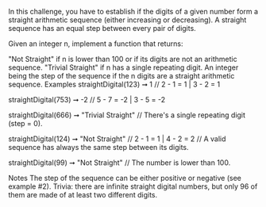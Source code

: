 In this challenge, you have to establish if the digits of a given number form a straight arithmetic sequence (either increasing or decreasing). A straight sequence has an equal step between every pair of digits.

Given an integer n, implement a function that returns:

"Not Straight" if n is lower than 100 or if its digits are not an arithmetic sequence.
"Trivial Straight" if n has a single repeating digit.
An integer being the step of the sequence if the n digits are a straight arithmetic sequence.
Examples
straightDigital(123) ➞ 1
// 2 - 1 = 1 | 3 - 2 = 1

straightDigital(753) ➞ -2
// 5 - 7 = -2 | 3 - 5 = -2

straightDigital(666) ➞ "Trivial Straight"
// There's a single repeating digit (step = 0).

straightDigital(124) ➞ "Not Straight"
// 2 - 1 = 1 | 4 - 2 = 2
// A valid sequence has always the same step between its digits.

straightDigital(99) ➞ "Not Straight"
// The number is lower than 100.

Notes
The step of the sequence can be either positive or negative (see example #2).
Trivia: there are infinite straight digital numbers, but only 96 of them are made of at least two different digits.
